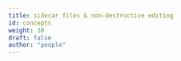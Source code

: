 ```yaml
---
title: sidecar files & non-destructive editing
id: concepts
weight: 30
draft: false
author: "people"
---
```

